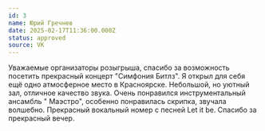 ```yaml
---
id: 3
name: Юрий Гречнев
date: 2025-02-17T11:36:00.000Z
status: approved
source: VK
---
```

Уважаемые организаторы розыгрыша, спасибо за возможность посетить прекрасный концерт "Симфония Битлз". Я открыл для себя ещё одно атмосферное место в Красноярске. Небольшой, но уютный зал, отличное качество звука. Очень понравился инструментальный ансамбль " Маэстро", особенно понравилась скрипка, звучала волшебно. Прекрасный вокальный номер с песней Let it be. Спасибо за прекрасный вечер.